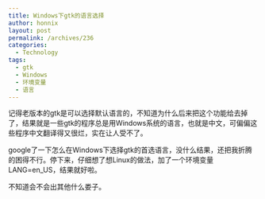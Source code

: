 ```yaml
---
title: Windows下gtk的语言选择
author: honnix
layout: post
permalink: /archives/236
categories:
  - Technology
tags:
  - gtk
  - Windows
  - 环境变量
  - 语言
---
```

记得老版本的gtk是可以选择默认语言的，不知道为什么后来把这个功能给去掉了，结果就是一些gtk的程序总是用Windows系统的语言，也就是中文，可偏偏这些程序中文翻译得又很烂，实在让人受不了。

google了一下怎么在Windows下选择gtk的首选语言，没什么结果，还把我折腾的困得不行。停下来，仔细想了想Linux的做法，加了一个环境变量LANG=en_US，结果就好啦。

不知道会不会出其他什么娄子。
